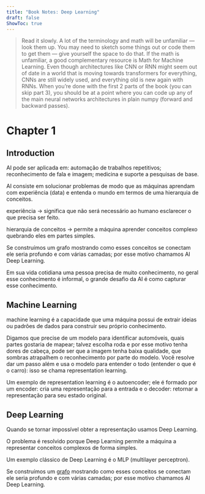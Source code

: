 ```yaml
---
title: "Book Notes: Deep Learning"
draft: false
ShowToc: true
---
```


> Read it slowly. A lot of the terminology and math will be unfamiliar — look them up. You may need to sketch some things out or code them to get them — give yourself the space to do that. If the math is unfamiliar, a good complementary resource is Math for Machine Learning. Even though architectures like CNN or RNN might seem out of date in a world that is moving towards transformers for everything, CNNs are still widely used, and everything old is new again with RNNs. When you’re done with the first 2 parts of the book (you can skip part 3), you should be at a point where you can code up any of the main neural networks architectures in plain numpy (forward and backward passes).

# Chapter 1

## Introduction

AI pode ser aplicada em: automação de trabalhos repetitivos; reconhecimento de fala e imagem; medicina e suporte a pesquisas de base.

AI consiste em solucionar problemas de modo que as máquinas aprendam com experiência (data) e entenda o mundo em termos de uma hierarquia de conceitos.

experiência → significa que não será necessário ao humano esclarecer o que precisa ser feito.

hierarquia de conceitos → permite a máquina aprender conceitos complexo quebrando eles em partes simples.

Se construímos um grafo mostrando como esses conceitos se conectam ele seria profundo e com várias camadas; por esse motivo chamamos AI Deep Learning.

Em sua vida cotidiana uma pessoa precisa de muito conhecimento, no geral esse conhecimento é informal, o grande desafio da AI é como capturar esse conhecimento.

## Machine Learning

machine learning é a capacidade que uma máquina possui de extrair ideias ou padrões de dados para construir seu próprio conhecimento.

Digamos que precise de um modelo para identificar automóveis, quais partes gostaria de mapear; talvez escolha roda e por esse motivo tenha dores de cabeça, pode ser que a imagem tenha baixa qualidade, que sombras atrapalhem o reconhecimento por parte do modelo. Você resolve dar um passo além e usa o modelo para entender o todo (entender o que é o carro): isso se chama representation learning.

Um exemplo de representation learning é o autoencoder; ele é formado por um encoder: cria uma representação para a entrada e o decoder: retornar a representação para seu estado original.

## Deep Learning

Quando se tornar impossível obter a representação usamos Deep Learning.

O problema é resolvido porque Deep Learning permite a máquina a representar conceitos complexos de forma simples.

Um exemplo clássico de Deep Learning é o MLP (multilayer perceptron).

Se construímos um [grafo](https://en.wikipedia.org/wiki/Graph_(discrete_mathematics)) mostrando como esses conceitos se conectam ele seria profundo e com várias camadas; por esse motivo chamamos AI Deep Learning.
